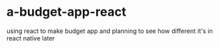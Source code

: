 # a-budget-app-react
 using react to make budget app and planning to see how different it's in react native later
